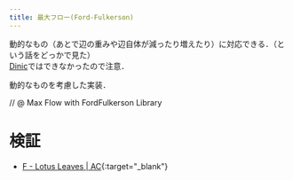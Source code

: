 ```yaml
---
title: 最大フロー(Ford-Fulkerson)
---
```


動的なもの（あとで辺の重みや辺自体が減ったり増えたり）に対応できる．（という話をどっかで見た）  
[Dinic](graph/flow/Dinic)ではできなかったので注意．

動的なものを考慮した実装．

// @ Max Flow with FordFulkerson Library

# 検証

* [F - Lotus Leaves \| AC](https://beta.atcoder.jp/contests/arc074/submissions/2450524){:target="_blank"}
